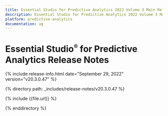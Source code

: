 ```yaml
---
title: Essential Studio for Predictive Analytics 2022 Volume 3 Main Release Release Notes  
description: Essential Studio for Predictive Analytics 2022 Volume 3 Main Release Release Notes  
platform: predictive-analytics
documentation: ug
---
```


# Essential Studio<sup style="font-size:70%">&reg;</sup> for Predictive Analytics  Release Notes  

{% include release-info.html date="September 29, 2022"  version="v20.3.0.47" %} 

{% directory path: _includes/release-notes/v20.3.0.47 %}

{% include {{file.url}} %}

{% enddirectory %}